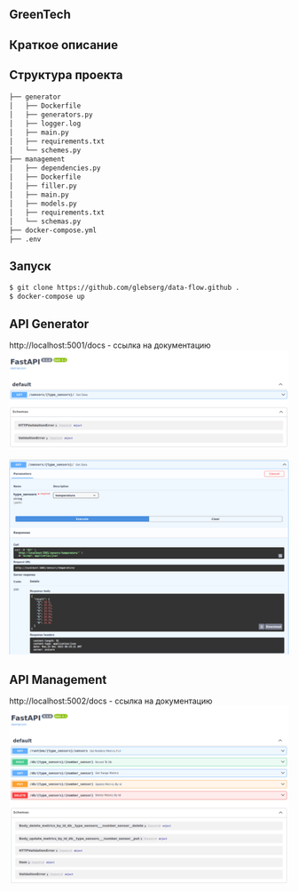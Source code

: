 ## GreenTech

## Краткое описание


## Структура проекта

```
├── generator
│   ├── Dockerfile
│   ├── generators.py
│   ├── logger.log
│   ├── main.py
│   ├── requirements.txt
│   └── schemes.py
├── management
│   ├── dependencies.py
│   ├── Dockerfile
│   ├── filler.py
│   ├── main.py
│   ├── models.py
│   ├── requirements.txt
│   └── schemas.py
├── docker-compose.yml
├── .env
```

## Запуск


```
$ git clone https://github.com/glebserg/data-flow.github .
$ docker-compose up
```

## API Generator
http://localhost:5001/docs - ссылка на документацию
![Alt text](docs_generator.png)


[//]: # (![Alt text]&#40;api_generator_sensors.png&#41;)
<kbd>
  <img src="api_generator_sensors.png" />
</kbd>


## API Management
http://localhost:5002/docs - ссылка на документацию
![Alt text](docs_management.png)

